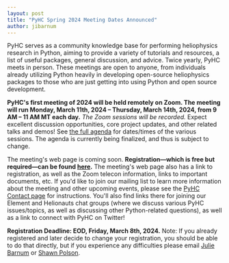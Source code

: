 ```yaml
---
layout: post
title: "PyHC Spring 2024 Meeting Dates Announced"
author: jibarnum
---
```


PyHC serves as a community knowledge base for performing heliophysics research in Python, aiming to provide a variety of tutorials and resources, a list of useful packages, general discussion, and advice. Twice yearly, PyHC meets in person. These meetings are open to anyone, from individuals already utilizing Python heavily in developing open-source heliophysics packages to those who are just getting into using Python and open source development.

**PyHC's first meeting of 2024 will be held remotely on Zoom. The meeting will run Monday, March 11th, 2024 – Thursday, March 14th, 2024, from 9 AM – 11 AM MT each day.** _The Zoom sessions will be recorded._ Expect excellent discussion opportunities, core project updates, and other related talks and demos! See [the full agenda](https://docs.google.com/spreadsheets/d/1FpjjlXckBGXBVSEt9lEClNf_ORbnGOrEzKd5av_cFXY/edit?usp=sharing) for dates/times of the various sessions. The agenda is currently being finalized, and thus is subject to change.

The meeting's web page is coming soon. **Registration—which is free but required—can be found [here](https://forms.gle/WAB9fpiFygdBZo7n6).** The meeting's web page also has a link to registration, as well as the Zoom telecon information, links to important documents, etc. If you'd like to join our mailing list to learn more information about the meeting and other upcoming events, please see the [PyHC Contact page](http://heliopython.org/contact/) for instructions. You'll also find links there for joining our Element and Helionauts chat groups (where we discuss various PyHC issues/topics, as well as discussing other Python-related questions), as well as a link to connect with PyHC on Twitter!

**Registration Deadline: EOD, Friday, March 8th, 2024.**
Note: If you already registered and later decide to change your registration, you should be able to do that directly, but if you experience any difficulties please email [Julie Barnum](mailto:Julie.Barnum@lasp.colorado.edu) or [Shawn Polson](mailto:shawn.polson@lasp.colorado.edu).
